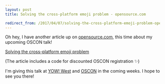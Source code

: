 ```yaml
---
layout: post
title: Solving the cross-platform emoji problem - opensource.com

redirect_from: /2017/04/07/solving-the-cross-platform-emoji-problem-opensource-com.html
---
```



Oh hey, I have another article up on [opensource.com](https://opensource.com), this time about my upcoming OSCON talk!

[Solving the cross-platform emoji problem](https://opensource.com/article/17/4/cross-platform-emoji)

(The article includes a code for discounted OSCON registration ✨)

I'm giving this talk at [YOW! West](http://west.yowconference.com.au/speakers/katie-mclaughlin/) and [OSCON](https://conferences.oreilly.com/oscon/oscon-tx/public/schedule/detail/56370) in the coming weeks. I hope to see you there!
